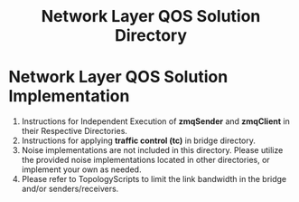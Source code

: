 <!-- PROJECT LOGO -->
<br />
<p align="center">
  <h1 align="center">Network Layer QOS Solution Directory</h3>
</p>

# Network Layer QOS Solution Implementation

1. Instructions for Independent Execution of **zmqSender** and **zmqClient** in their Respective Directories.
2. Instructions for applying **traffic control (tc)** in bridge directory.
3. Noise implementations are not included in this directory. Please utilize the provided noise implementations located in other directories, or implement your own as needed.
4. Please refer to TopologyScripts to limit the link bandwidth in the bridge and/or senders/receivers.